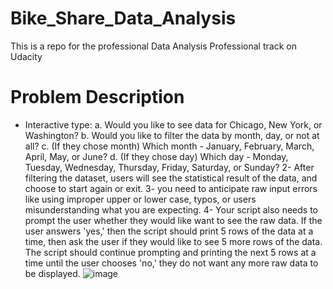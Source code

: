 # Bike_Share_Data_Analysis
This is a repo for the professional Data Analysis Professional track on Udacity

# Problem Description
*	Interactive type:
a.	Would you like to see data for Chicago, New York, or Washington?
b.	Would you like to filter the data by month, day, or not at all?
c.	(If they chose month) Which month - January, February, March, April, May, or June?
d.	(If they chose day) Which day - Monday, Tuesday, Wednesday, Thursday, Friday, Saturday, or Sunday?
2-	After filtering the dataset, users will see the statistical result of the data, and choose to start again or exit.
3-	you need to anticipate raw input errors like using improper upper or lower case, typos, or users misunderstanding what you are expecting.
4-	Your script also needs to prompt the user whether they would like want to see the raw data. If the user answers 'yes,' then the script should print 5 rows of the data at a time, then ask the user if they would like to see 5 more rows of the data. The script should continue prompting and printing the next 5 rows at a time until the user chooses 'no,' they do not want any more raw data to be displayed.
![image](https://user-images.githubusercontent.com/47366286/118414022-9d99ed80-b6a2-11eb-80b8-e7e793b9727d.png)

